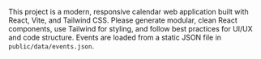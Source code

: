 <!-- Use this file to provide workspace-specific custom instructions to Copilot. For more details, visit https://code.visualstudio.com/docs/copilot/copilot-customization#_use-a-githubcopilotinstructionsmd-file -->

This project is a modern, responsive calendar web application built with React, Vite, and Tailwind CSS. Please generate modular, clean React components, use Tailwind for styling, and follow best practices for UI/UX and code structure. Events are loaded from a static JSON file in `public/data/events.json`.
